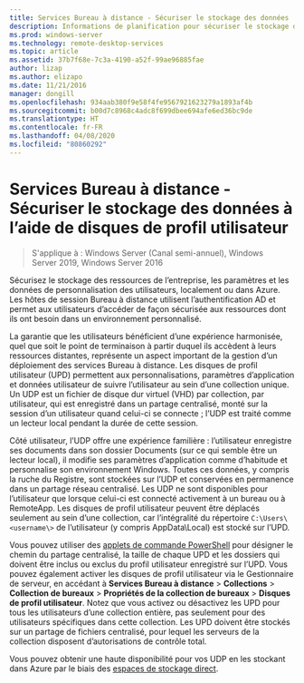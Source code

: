 ```yaml
---
title: Services Bureau à distance - Sécuriser le stockage des données
description: Informations de planification pour sécuriser le stockage des données, au moyen de disques de profil utilisateur (UPD) dans les services Bureau à distance.
ms.prod: windows-server
ms.technology: remote-desktop-services
ms.topic: article
ms.assetid: 37b7f68e-7c3a-4190-a52f-99ae96885fae
author: lizap
ms.author: elizapo
ms.date: 11/21/2016
manager: dongill
ms.openlocfilehash: 934aab380f9e58f4fe9567921623279a1893af4b
ms.sourcegitcommit: b00d7c8968c4adc8f699dbee694afe6ed36bc9de
ms.translationtype: HT
ms.contentlocale: fr-FR
ms.lasthandoff: 04/08/2020
ms.locfileid: "80860292"
---
```

# <a name="remote-desktop-services---secure-data-storage-with-upds"></a>Services Bureau à distance - Sécuriser le stockage des données à l’aide de disques de profil utilisateur

>S'applique à : Windows Server (Canal semi-annuel), Windows Server 2019, Windows Server 2016

Sécurisez le stockage des ressources de l’entreprise, les paramètres et les données de personnalisation des utilisateurs, localement ou dans Azure. Les hôtes de session Bureau à distance utilisent l’authentification AD et permet aux utilisateurs d’accéder de façon sécurisée aux ressources dont ils ont besoin dans un environnement personnalisé. 

La garantie que les utilisateurs bénéficient d’une expérience harmonisée, quel que soit le point de terminaison à partir duquel ils accèdent à leurs ressources distantes, représente un aspect important de la gestion d’un déploiement des services Bureau à distance. Les disques de profil utilisateur (UPD) permettent aux personnalisations, paramètres d’application et données utilisateur de suivre l’utilisateur au sein d’une collection unique. Un UDP est un fichier de disque dur virtuel (VHD) par collection, par utilisateur, qui est enregistré dans un partage centralisé, monté sur la session d’un utilisateur quand celui-ci se connecte ; l’UDP est traité comme un lecteur local pendant la durée de cette session. 

Côté utilisateur, l’UDP offre une expérience familière : l’utilisateur enregistre ses documents dans son dossier Documents (sur ce qui semble être un lecteur local), il modifie ses paramètres d’application comme d’habitude et personnalise son environnement Windows. Toutes ces données, y compris la ruche du Registre, sont stockées sur l’UDP et conservées en permanence dans un partage réseau centralisé. Les UDP ne sont disponibles pour l’utilisateur que lorsque celui-ci est connecté activement à un bureau ou à RemoteApp. Les disques de profil utilisateur peuvent être déplacés seulement au sein d’une collection, car l’intégralité du répertoire `C:\Users\<username\>` de l’utilisateur (y compris AppData\Local) est stocké sur l’UPD.

Vous pouvez utiliser des [applets de commande PowerShell](https://technet.microsoft.com/library/jj215443.aspx) pour désigner le chemin du partage centralisé, la taille de chaque UPD et les dossiers qui doivent être inclus ou exclus du profil utilisateur enregistré sur l’UPD. Vous pouvez également activer les disques de profil utilisateur via le Gestionnaire de serveur, en accédant à **Services Bureau à distance** > **Collections** > **Collection de bureaux** > **Propriétés de la collection de bureaux** > **Disques de profil utilisateur**. Notez que vous activez ou désactivez les UPD pour tous les utilisateurs d’une collection entière, pas seulement pour des utilisateurs spécifiques dans cette collection. Les UPD doivent être stockés sur un partage de fichiers centralisé, pour lequel les serveurs de la collection disposent d’autorisations de contrôle total. 

Vous pouvez obtenir une haute disponibilité pour vos UDP en les stockant dans Azure par le biais des [espaces de stockage direct](rds-storage-spaces-direct-deployment.md). 